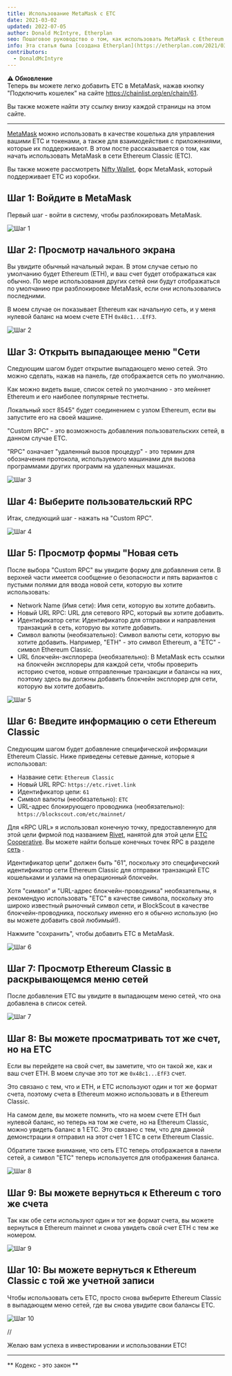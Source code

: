 ```yaml
---
title: Использование MetaMask с ETC
date: 2021-03-02
updated: 2022-07-05
author: Donald McIntyre, Etherplan
seo: Пошаговое руководство о том, как использовать MetaMask с Ethereum Classic для отправки ETC и взаимодействия с децентрализованными приложениями.
info: Эта статья была [создана Etherplan](https://etherplan.com/2021/03/02/how-to-connect-metamask-to-ethereum-classic/15512/). Дополнительные учебные материалы по Ethereum Classic, теории и криптовалютным концепциям можно найти на сайте [etherplan.com](https://etherplan.com).
contributors:
  - DonaldMcIntyre
---
```


**⚠️ Обновление**  
Теперь вы можете легко добавить ETC в MetaMask, нажав кнопку "Подключить кошелек" на сайте https://chainlist.org/en/chain/61.

Вы также можете найти эту ссылку внизу каждой страницы на этом сайте.

---

[MetaMask](https://metamask.io) можно использовать в качестве кошелька для управления вашими ETC и токенами, а также для взаимодействия с приложениями, которые их поддерживают. В этом посте рассказывается о том, как начать использовать MetaMask в сети Ethereum Classic (ETC).

Вы также можете рассмотреть [Nifty Wallet](https://chrome.google.com/webstore/detail/nifty-wallet/jbdaocneiiinmjbjlgalhcelgbejmnid?ucbcb=1), форк MetaMask, который поддерживает ETC из коробки.

## Шаг 1: Войдите в MetaMask

Первый шаг - войти в систему, чтобы разблокировать MetaMask.

![Шаг 1](./01.png)

## Шаг 2: Просмотр начального экрана

Вы увидите обычный начальный экран. В этом случае сетью по умолчанию будет Ethereum (ETH), и ваш счет будет отображаться как обычно. По мере использования других сетей они будут отображаться по умолчанию при разблокировке MetaMask, если они использовались последними.

В моем случае он показывает Ethereum как начальную сеть, и у меня нулевой баланс на моем счете ETH `0x48c1...EfF3`.

![Шаг 2](./02.png)

## Шаг 3: Открыть выпадающее меню "Сети

Следующим шагом будет открытие выпадающего меню сетей. Это можно сделать, нажав на панель, где отображается сеть по умолчанию.

Как можно видеть выше, список сетей по умолчанию - это мейннет Ethereum и его наиболее популярные тестнеты.

Локальный хост 8545" будет соединением с узлом Ethereum, если вы запустите его на своей машине.

"Custom RPC" - это возможность добавления пользовательских сетей, в данном случае ETC.

"RPC" означает "удаленный вызов процедур" - это термин для обозначения протокола, используемого машинами для вызова программами других программ на удаленных машинах.

![Шаг 3](./03.png)

## Шаг 4: Выберите пользовательский RPC

Итак, следующий шаг - нажать на "Custom RPC".

![Шаг 4](./04.png)

## Шаг 5: Просмотр формы "Новая сеть

После выбора "Custom RPC" вы увидите форму для добавления сети. В верхней части имеется сообщение о безопасности и пять вариантов с пустыми полями для ввода новой сети, которую вы хотите использовать:

- Network Name (Имя сети): Имя сети, которую вы хотите добавить.
- Новый URL RPC: URL для сетевого RPC, который вы хотите добавить.
- Идентификатор сети: Идентификатор для отправки и направления транзакций в сеть, которую вы хотите добавить.
- Символ валюты (необязательно): Символ валюты сети, которую вы хотите добавить. Например, "ETH" - это символ Ethereum, а "ETC" - символ Ethereum Classic.
- URL блокчейн-эксплорера (необязательно): В MetaMask есть ссылки на блокчейн эксплореры для каждой сети, чтобы проверить историю счетов, новые отправленные транзакции и балансы на них, поэтому здесь вы должны добавить блокчейн эксплорер для сети, которую вы хотите добавить.

![Шаг 5](./05.png)

## Шаг 6: Введите информацию о сети Ethereum Classic

Следующим шагом будет добавление специфической информации Ethereum Classic. Ниже приведены сетевые данные, которые я использовал:

- Название сети: `Ethereum Classic`
- Новый URL RPC: `https://etc.rivet.link`
- Идентификатор цепи: `61`
- Символ валюты (необязательно): `ETC`
- URL-адрес блокирующего проводника (необязательно): `https://blockscout.com/etc/mainnet/`

Для «RPC URL» я использовал конечную точку, предоставленную для этой цели фирмой под названием [Rivet](https://rivet.link/), нанятой для этой цели [ETC Cooperative](https://etccooperative.org). Вы можете найти больше конечных точек RPC в разделе [сеть](/network/endpoints) .

Идентификатор цепи" должен быть "61", поскольку это специфический идентификатор сети Ethereum Classic для отправки транзакций ETC кошельками и узлами на операционный блокчейн.

Хотя "символ" и "URL-адрес блокчейн-проводника" необязательны, я рекомендую использовать "ETC" в качестве символа, поскольку это широко известный рыночный символ сети, и BlockScout в качестве блокчейн-проводника, поскольку именно его я обычно использую (но вы можете добавить свой любимый!).

Нажмите "сохранить", чтобы добавить ETC в MetaMask.

![Шаг 6](./06-rivet.png)

## Шаг 7: Просмотр Ethereum Classic в раскрывающемся меню сетей

После добавления ETC вы увидите в выпадающем меню сетей, что она добавлена в список сетей.

![Шаг 7](./07.png)

## Шаг 8: Вы можете просматривать тот же счет, но на ETC

Если вы перейдете на свой счет, вы заметите, что он такой же, как и ваш счет ETH. В моем случае это тот же `0x48c1...EfF3` счет.

Это связано с тем, что и ETH, и ETC используют один и тот же формат счета, поэтому счета в Ethereum можно использовать и в Ethereum Classic.

На самом деле, вы можете помнить, что на моем счете ETH был нулевой баланс, но теперь на том же счете, но на Ethereum Classic, можно увидеть баланс в 1 ETC. Это связано с тем, что для данной демонстрации я отправил на этот счет 1 ETC в сети Ethereum Classic.

Обратите также внимание, что сеть ETC теперь отображается в панели сетей, а символ "ETC" теперь используется для отображения баланса.

![Шаг 8](./08.png)

## Шаг 9: Вы можете вернуться к Ethereum с того же счета

Так как обе сети используют один и тот же формат счета, вы можете вернуться в Ethereum mainnet и снова увидеть свой счет ETH с тем же номером.

![Шаг 9](./09.png)

## Шаг 10: Вы можете вернуться к Ethereum Classic с той же учетной записи

Чтобы использовать сеть ETC, просто снова выберите Ethereum Classic в выпадающем меню сетей, где вы снова увидите свои балансы ETC.

![Шаг 10](./10.png)

//

Желаю вам успеха в инвестировании и использовании ETC!

---

** Кодекс - это закон **
